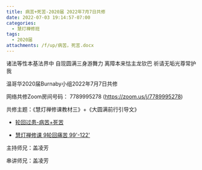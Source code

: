 ```yaml
---
title: 病苦+死苦-2020届 2022年7月7日共修
date: 2022-07-03 19:14:57-07:00
categories:
  - 慧灯禅修班
tags:
  - 2020届
attachments: /f/up/病苦，死苦.docx
---
```

诸法等性本基法界中 自现圆满三身游舞力 离障本来怙主龙钦巴 祈请无垢光尊常护我

温哥华2020届Burnaby小组2022年7月7日共修

网络共修Zoom房间号码： 7789995278 (<https://zoom.us/j/7789995278>)

共修主题：《慧灯禅修课教材三》+《大圆满前行引导文》

* [轮回过患-病苦+死苦](/f/up/病苦，死苦.docx)

* [慧灯禅修课 9轮回痛苦 99'-122'](https://www.youtube.com/watch?v=ctMXiO8zQPc&list=PLQU9iXcMduTfoo8rKZhj69k-OOas8C1Of&index=10&ab_channel=%E6%85%A7%E7%81%AF%E4%B9%8B%E5%85%89%E7%BD%91%E7%AB%99) 

主持师兄：盖凌芳

串讲师兄：盖凌芳